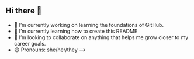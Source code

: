 ## Hi there 👋



- 🔭 I’m currently working on learning the foundations of GitHub.
- 🌱 I’m currently learning how to create this README
- 👯 I’m looking to collaborate on anything that helps me grow closer to my career goals. 
- 😄 Pronouns: she/her/they
-->
